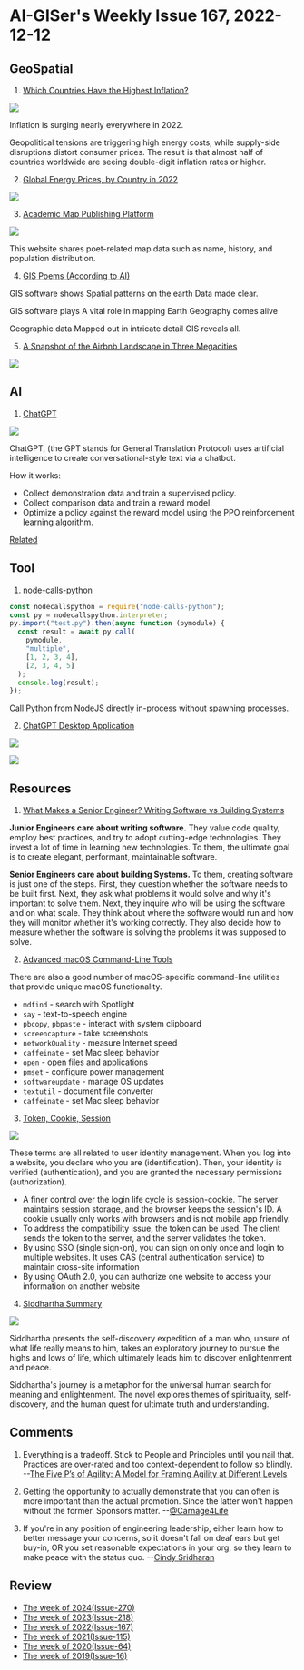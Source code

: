 # AI-GISer's Weekly Issue 167, 2022-12-12

## GeoSpatial

1. [Which Countries Have the Highest Inflation?](https://www.visualcapitalist.com/mapped-which-countries-have-the-highest-inflation/)

![](https://www.visualcapitalist.com/wp-content/uploads/2022/12/mapped-worlds-highest-inflation-rates.jpeg)

Inflation is surging nearly everywhere in 2022.

Geopolitical tensions are triggering high energy costs, while supply-side disruptions distort consumer prices. The result is that almost half of countries worldwide are seeing double-digit inflation rates or higher.

2. [Global Energy Prices, by Country in 2022](https://www.visualcapitalist.com/mapped-global-energy-prices-by-country-in-2022/)

![](https://www.visualcapitalist.com/wp-content/uploads/2022/11/EnergyPricesElement_Electricity-1.jpeg)

3. [Academic Map Publishing Platform](http://amap.zju.edu.cn/)

![](https://imgs.zhubai.love/49e004358fcc47c287256d31f06cea97.png)

This website shares poet-related map data such as name, history, and population distribution.

4. [GIS Poems (According to AI)](https://www.gislounge.com/gis-poems-according-to-ai/)

GIS software shows
Spatial patterns on the earth
Data made clear.

GIS software plays
A vital role in mapping Earth
Geography comes alive

Geographic data
Mapped out in intricate detail
GIS reveals all.

5. [A Snapshot of the Airbnb Landscape in Three Megacities](https://www.visualcapitalist.com/cp/snapshot-of-airbnb-landscape-2022/)

![](https://www.visualcapitalist.com/wp-content/uploads/2022/11/Every-AirBnB-Listing-in-Megacities-Visual-Capitalist-Preyash-Sha-1200.jpeg)

## AI

1. [ChatGPT](https://openai.com/blog/chatgpt/)

![](https://cdn.sspai.com/2022/12/02/article/167292c5a8aa5a13aea44702889f43f8?imageView2/2/w/1120/q/90/interlace/1/ignore-error/1)

ChatGPT, (the GPT stands for General Translation Protocol) uses artificial intelligence to create conversational-style text via a chatbot.

How it works:

- Collect demonstration data and train a supervised policy.
- Collect comparison data and train a reward model.
- Optimize a policy against the reward model using the PPO reinforcement learning algorithm.

[Related](https://sspai.com/post/77081)

## Tool

1. [node-calls-python](https://github.com/hmenyus/node-calls-python)

```ts
const nodecallspython = require("node-calls-python");
const py = nodecallspython.interpreter;
py.import("test.py").then(async function (pymodule) {
  const result = await py.call(
    pymodule,
    "multiple",
    [1, 2, 3, 4],
    [2, 3, 4, 5]
  );
  console.log(result);
});
```

Call Python from NodeJS directly in-process without spawning processes.

2. [ChatGPT Desktop Application](https://github.com/lencx/ChatGPT)

![](https://github.com/lencx/ChatGPT/raw/main/assets/chat.png)

![](https://cdn.sspai.com/2022/12/26/article/ac3e2542a1e875d21cf85e5f59e860e2?imageView2/2/w/1120/q/90/interlace/1/ignore-error/1)

## Resources

1. [What Makes a Senior Engineer? Writing Software vs Building Systems](https://codewithstyle.info/software-vs-systems/)

**Junior Engineers care about writing software.** They value code quality, employ best practices, and try to adopt cutting-edge technologies. They invest a lot of time in learning new technologies. To them, the ultimate goal is to create elegant, performant, maintainable software.

**Senior Engineers care about building Systems.** To them, creating software is just one of the steps. First, they question whether the software needs to be built first. Next, they ask what problems it would solve and why it's important to solve them. Next, they inquire who will be using the software and on what scale. They think about where the software would run and how they will monitor whether it's working correctly. They also decide how to measure whether the software is solving the problems it was supposed to solve.

2. [Advanced macOS Command-Line Tools](https://saurabhs.org/advanced-macos-commands)

There are also a good number of macOS-specific command-line utilities that provide unique macOS functionality.

- `mdfind` - search with Spotlight
- `say` - text-to-speech engine
- `pbcopy`, `pbpaste` - interact with system clipboard
- `screencapture` - take screenshots
- `networkQuality` - measure Internet speed
- `caffeinate` - set Mac sleep behavior
- `open` - open files and applications
- `pmset` - configure power management
- `softwareupdate` - manage OS updates
- `textutil` - document file converter
- `caffeinate` - set Mac sleep behavior

3. [Token, Cookie, Session](https://blog.bytebytego.com/p/ep34-session-cookie-jwt-token-sso)

![](https://substackcdn.com/image/fetch/w_1456,c_limit,f_webp,q_auto:good,fl_progressive:steep/https%3A%2F%2Fbucketeer-e05bbc84-baa3-437e-9518-adb32be77984.s3.amazonaws.com%2Fpublic%2Fimages%2Ff455a257-db74-4120-a736-b62d3c374422_1318x1536.jpeg)

These terms are all related to user identity management. When you log into a website, you declare who you are (identification). Then, your identity is verified (authentication), and you are granted the necessary permissions (authorization).

- A finer control over the login life cycle is session-cookie. The server maintains session storage, and the browser keeps the session's ID. A cookie usually only works with browsers and is not mobile app friendly.
- To address the compatibility issue, the token can be used. The client sends the token to the server, and the server validates the token.
- By using SSO (single sign-on), you can sign on only once and login to multiple websites. It uses CAS (central authentication service) to maintain cross-site information
- By using OAuth 2.0, you can authorize one website to access your information on another website

4. [Siddhartha Summary](https://fourminutebooks.com/siddhartha-summary/)

![](https://fourminutebooks.com/wp-content/uploads/2022/12/siddhartha-summary-768x384.jpg)

Siddhartha presents the self-discovery expedition of a man who, unsure of what life really means to him, takes an exploratory journey to pursue the highs and lows of life, which ultimately leads him to discover enlightenment and peace.

Siddhartha's journey is a metaphor for the universal human search for meaning and enlightenment. The novel explores themes of spirituality, self-discovery, and the human quest for ultimate truth and understanding.

## Comments

1. Everything is a tradeoff. Stick to People and Principles until you nail that. Practices are over-rated and too context-dependent to follow so blindly.
   --[The Five P’s of Agility: A Model for Framing Agility at Different Levels](https://medium.com/@carljrogers/the-five-ps-of-agility-af65d5f20246)

2. Getting the opportunity to actually demonstrate that you can often is more important than the actual promotion. Since the latter won't happen without the former. Sponsors matter.
   --[@Carnage4Life](https://twitter.com/Carnage4Life/status/1597771851379642368)

3. If you're in any position of engineering leadership, either learn how to better message your concerns, so it doesn't fall on deaf ears but get buy-in, OR you set reasonable expectations in your org, so they learn to make peace with the status quo.
   --[Cindy Sridharan](https://twitter.com/copyconstruct/status/1592888162292236288)

## Review

- [The week of 2024(Issue-270)](../2024/issue-270.md)
- [The week of 2023(Issue-218)](../2023/issue-218.md)
- [The week of 2022(Issue-167)](../2022/issue-167.md)
- [The week of 2021(Issue-115)](../2021/issue-115.md)
- [The week of 2020(Issue-64)](../2020/issue-64.md)
- [The week of 2019(Issue-16)](../2019/issue-16.md)
